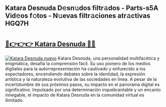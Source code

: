 ## Katara Desnuda D𝚎sn𝚞dos filtr𝚊dos - Parts-s5A Vid𝚎os f𝚘tos - N𝚞evas filtr𝚊ciones atr𝚊ctivas HGQ7H

# <h2><a href="http://mbbwo8y.tromn.icu/?c=Katara+Desnuda">🔗👉👉👉 Katara Desnuda 🔗🔗</a></h2>

[![Katara Desnuda nuevo](https://i.imgur.com/pEAQMta.gif)](http://mbbwo8y.tromn.icu/?c=Katara+Desnuda)
Katara Desnuda, una personalidad multifacética y enigmática, desafía la comprensión fácil. Su uso pionero de los medios digitales para la autorrepresentación ha cautivado y enfurecido a los espectadores, encendiendo debates sobre la identidad, la expresión artística y la naturaleza evolutiva de las sociedades en línea. A pesar de la incertidumbre de sus próximos pasos, su impacto en el panorama digital es significativo. Impulsado por una determinación inquebrantable y un encanto innegable, el impacto de Katara Desnuda en la comunidad virtual es ilimitado.
